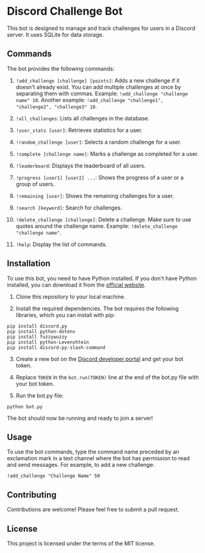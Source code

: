 # Discord Challenge Bot

This bot is designed to manage and track challenges for users in a Discord server. It uses SQLite for data storage.

## Commands

The bot provides the following commands:

1. `!add_challenge [challenge] [points]`: Adds a new challenge if it doesn't already exist. You can add multiple challenges at once by separating them with commas. Example: `!add_challenge "challenge name" 10`. Another example: `!add_challenge "challenge1", "challenge2", "challenge3" 10`.

2. `!all_challenges`: Lists all challenges in the database.

3. `!user_stats [user]`: Retrieves statistics for a user.

4. `!random_challenge [user]`: Selects a random challenge for a user.

5. `!complete [challenge name]`: Marks a challenge as completed for a user.

6. `!leaderboard`: Displays the leaderboard of all users.

7. `!progress [user1] [user2] ...`: Shows the progress of a user or a group of users.

8. `!remaining [user]`: Shows the remaining challenges for a user.

9. `!search [keyword]`: Search for challenges.

10. `!delete_challenge [challenge]`: Delete a challenge. Make sure to use quotes around the challenge name. Example: `!delete_challenge "challenge name"`.

11. `!help`: Display the list of commands.

## Installation

To use this bot, you need to have Python installed. If you don't have Python installed, you can download it from the [official website](https://www.python.org/downloads/).

1. Clone this repository to your local machine.

2. Install the required dependencies. The bot requires the following libraries, which you can install with pip:

```
pip install discord.py
pip install python-dotenv
pip install fuzzywuzzy
pip install python-Levenshtein
pip install discord-py-slash-command
```

3. Create a new bot on the [Discord developer portal](https://discord.com/developers/applications) and get your bot token.

4. Replace `TOKEN` in the `bot.run(TOKEN)` line at the end of the bot.py file with your bot token.

5. Run the bot.py file:

```
python bot.py
```

The bot should now be running and ready to join a server!

## Usage

To use the bot commands, type the command name preceded by an exclamation mark in a text channel where the bot has permission to read and send messages. For example, to add a new challenge:

```
!add_challenge "Challenge Name" 50
```

## Contributing

Contributions are welcome! Please feel free to submit a pull request.

## License

This project is licensed under the terms of the MIT license.